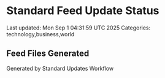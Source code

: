 # Standard Feed Update Status
Last updated: Mon Sep  1 04:31:59 UTC 2025
Categories: technology,business,world

## Feed Files Generated

Generated by Standard Updates Workflow
